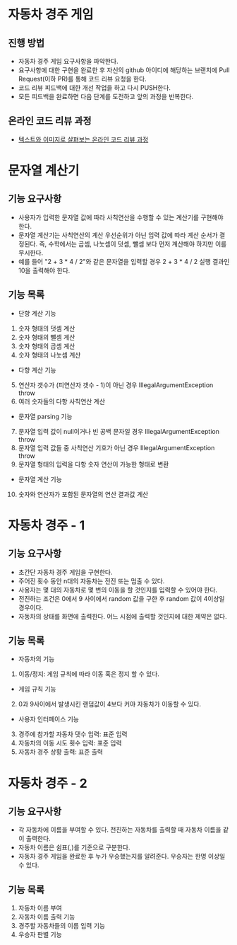 # 자동차 경주 게임
## 진행 방법
* 자동차 경주 게임 요구사항을 파악한다.
* 요구사항에 대한 구현을 완료한 후 자신의 github 아이디에 해당하는 브랜치에 Pull Request(이하 PR)를 통해 코드 리뷰 요청을 한다.
* 코드 리뷰 피드백에 대한 개선 작업을 하고 다시 PUSH한다.
* 모든 피드백을 완료하면 다음 단계를 도전하고 앞의 과정을 반복한다.

## 온라인 코드 리뷰 과정
* [텍스트와 이미지로 살펴보는 온라인 코드 리뷰 과정](https://github.com/next-step/nextstep-docs/tree/master/codereview)

# 문자열 계산기
## 기능 요구사항
* 사용자가 입력한 문자열 값에 따라 사칙연산을 수행할 수 있는 계산기를 구현해야 한다.
* 문자열 계산기는 사칙연산의 계산 우선순위가 아닌 입력 값에 따라 계산 순서가 결정된다. 즉, 수학에서는 곱셈, 나눗셈이 덧셈, 뺄셈 보다 먼저 계산해야 하지만 이를 무시한다.
* 예를 들어 "2 + 3 * 4 / 2"와 같은 문자열을 입력할 경우 2 + 3 * 4 / 2 실행 결과인 10을 출력해야 한다.

## 기능 목록
- 단항 계산 기능
1. 숫자 형태의 덧셈 계산
2. 숫자 형태의 뺄셈 계산
3. 숫자 형태의 곱셈 계산
4. 숫자 형태의 나눗셈 계산

- 다항 계산 기능
5. 연산자 갯수가 (피연산자 갯수 - 1)이 아닌 경우 IllegalArgumentException throw
6. 여러 숫자들의 다항 사칙연산 계산

- 문자열 parsing 기능
7. 문자열 입력 값이 null이거나 빈 공백 문자일 경우 IllegalArgumentException throw
8. 문자열 입력 값들 중 사칙연산 기호가 아닌 경우 IllegalArgumentException throw
9. 문자열 형태의 입력을 다항 숫자 연산이 가능한 형태로 변환

- 문자열 계산 기능
10. 숫자와 연산자가 포함된 문자열의 연산 결과값 계산

# 자동차 경주 - 1
## 기능 요구사항
* 초간단 자동차 경주 게임을 구현한다.
* 주어진 횟수 동안 n대의 자동차는 전진 또는 멈출 수 있다.
* 사용자는 몇 대의 자동차로 몇 번의 이동을 할 것인지를 입력할 수 있어야 한다.
* 전진하는 조건은 0에서 9 사이에서 random 값을 구한 후 random 값이 4이상일 경우이다.
* 자동차의 상태를 화면에 출력한다. 어느 시점에 출력할 것인지에 대한 제약은 없다.

## 기능 목록
- 자동차의 기능
1. 이동/정지: 게임 규칙에 따라 이동 혹은 정지 할 수 있다.

- 게임 규칙 기능
2. 0과 9사이에서 발생시킨 랜덤값이 4보다 커야 자동차가 이동할 수 있다.

- 사용자 인터페이스 기능
3. 경주에 참가할 자동차 댓수 입력: 표준 입력
4. 자동차의 이동 시도 횟수 입력: 표준 입력
5. 자동차 경주 상황 출력: 표준 출력

# 자동차 경주 - 2
## 기능 요구사항
* 각 자동차에 이름을 부여할 수 있다. 전진하는 자동차를 출력할 때 자동차 이름을 같이 출력한다.
* 자동차 이름은 쉼표(,)를 기준으로 구분한다.
* 자동차 경주 게임을 완료한 후 누가 우승했는지를 알려준다. 우승자는 한명 이상일 수 있다.

## 기능 목록
1. 자동차 이름 부여
2. 자동차 이름 출력 기능
3. 경주할 자동차들의 이름 입력 기능
4. 우승자 판별 기능
